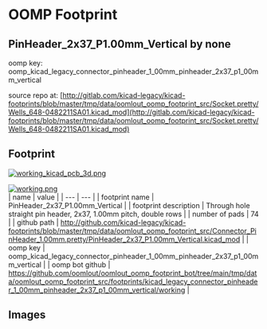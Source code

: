 # OOMP Footprint  
## PinHeader_2x37_P1.00mm_Vertical  by none  
  
oomp key: oomp_kicad_legacy_connector_pinheader_1_00mm_pinheader_2x37_p1_00mm_vertical  
  
source repo at: [http://gitlab.com/kicad-legacy/kicad-footprints/blob/master/tmp/data/oomlout_oomp_footprint_src/Socket.pretty/Wells_648-0482211SA01.kicad_mod](http://gitlab.com/kicad-legacy/kicad-footprints/blob/master/tmp/data/oomlout_oomp_footprint_src/Socket.pretty/Wells_648-0482211SA01.kicad_mod)  
## Footprint  
  
[![working_kicad_pcb_3d.png](working_kicad_pcb_3d_600.png)](working_kicad_pcb_3d.png)  
  
[![working.png](working_600.png)](working.png)  
| name | value | 
| --- | --- | 
| footprint name | PinHeader_2x37_P1.00mm_Vertical | 
| footprint description | Through hole straight pin header, 2x37, 1.00mm pitch, double rows | 
| number of pads | 74 | 
| github path | http://github.com/kicad-legacy/kicad-footprints/blob/master/tmp/data/oomlout_oomp_footprint_src/Connector_PinHeader_1.00mm.pretty/PinHeader_2x37_P1.00mm_Vertical.kicad_mod | 
| oomp key | oomp_kicad_legacy_connector_pinheader_1_00mm_pinheader_2x37_p1_00mm_vertical | 
| oomp bot github | https://github.com/oomlout/oomlout_oomp_footprint_bot/tree/main/tmp/data/oomlout_oomp_footprint_src/footprints/kicad_legacy_connector_pinheader_1_00mm_pinheader_2x37_p1_00mm_vertical/working | 
## Images  
